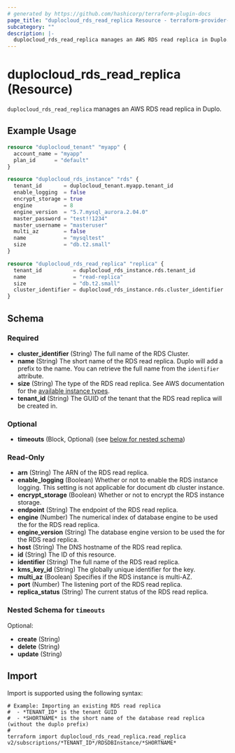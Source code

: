 ```yaml
---
# generated by https://github.com/hashicorp/terraform-plugin-docs
page_title: "duplocloud_rds_read_replica Resource - terraform-provider-duplocloud"
subcategory: ""
description: |-
  duplocloud_rds_read_replica manages an AWS RDS read replica in Duplo.
---
```


# duplocloud_rds_read_replica (Resource)

`duplocloud_rds_read_replica` manages an AWS RDS read replica in Duplo.

## Example Usage

```terraform
resource "duplocloud_tenant" "myapp" {
  account_name = "myapp"
  plan_id      = "default"
}

resource "duplocloud_rds_instance" "rds" {
  tenant_id       = duplocloud_tenant.myapp.tenant_id
  enable_logging  = false
  encrypt_storage = true
  engine          = 8
  engine_version  = "5.7.mysql_aurora.2.04.0"
  master_password = "test!!1234"
  master_username = "masteruser"
  multi_az        = false
  name            = "mysqltest"
  size            = "db.t2.small"
}

resource "duplocloud_rds_read_replica" "replica" {
  tenant_id          = duplocloud_rds_instance.rds.tenant_id
  name               = "read-replica"
  size               = "db.t2.small"
  cluster_identifier = duplocloud_rds_instance.rds.cluster_identifier
}
```

<!-- schema generated by tfplugindocs -->
## Schema

### Required

- **cluster_identifier** (String) The full name of the RDS Cluster.
- **name** (String) The short name of the RDS read replica.  Duplo will add a prefix to the name.  You can retrieve the full name from the `identifier` attribute.
- **size** (String) The type of the RDS read replica.
See AWS documentation for the [available instance types](https://aws.amazon.com/rds/instance-types/).
- **tenant_id** (String) The GUID of the tenant that the RDS read replica will be created in.

### Optional

- **timeouts** (Block, Optional) (see [below for nested schema](#nestedblock--timeouts))

### Read-Only

- **arn** (String) The ARN of the RDS read replica.
- **enable_logging** (Boolean) Whether or not to enable the RDS instance logging. This setting is not applicable for document db cluster instance.
- **encrypt_storage** (Boolean) Whether or not to encrypt the RDS instance storage.
- **endpoint** (String) The endpoint of the RDS read replica.
- **engine** (Number) The numerical index of database engine to be used the for the RDS read replica.
- **engine_version** (String) The database engine version to be used the for the RDS read replica.
- **host** (String) The DNS hostname of the RDS read replica.
- **id** (String) The ID of this resource.
- **identifier** (String) The full name of the RDS read replica.
- **kms_key_id** (String) The globally unique identifier for the key.
- **multi_az** (Boolean) Specifies if the RDS instance is multi-AZ.
- **port** (Number) The listening port of the RDS read replica.
- **replica_status** (String) The current status of the RDS read replica.

<a id="nestedblock--timeouts"></a>
### Nested Schema for `timeouts`

Optional:

- **create** (String)
- **delete** (String)
- **update** (String)

## Import

Import is supported using the following syntax:

```shell
# Example: Importing an existing RDS read replica
#  - *TENANT_ID* is the tenant GUID
#  - *SHORTNAME* is the short name of the database read replica (without the duplo prefix)
#
terraform import duplocloud_rds_read_replica.read_replica v2/subscriptions/*TENANT_ID*/RDSDBInstance/*SHORTNAME*
```
